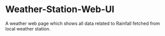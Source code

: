 # Weather-Station-Web-UI
A weather web page which shows all data related to Rainfall fetched from local weather station. 
